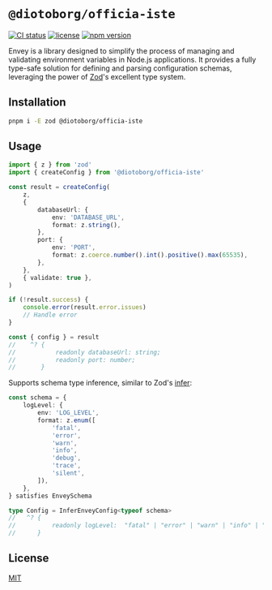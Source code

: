 # `@diotoborg/officia-iste`

[![CI status](https://github.com/diotoborg/officia-iste/actions/workflows/ci.yml/badge.svg)](https://github.com/diotoborg/officia-iste/actions/workflows/ci.yml)
[![license](https://img.shields.io/github/license/samialdury/@diotoborg/officia-iste)](LICENSE)
[![npm version](https://img.shields.io/npm/v/@diotoborg/officia-iste)](https://www.npmjs.com/package/@diotoborg/officia-iste)

Envey is a library designed to simplify the process of managing and validating environment variables in Node.js applications. It provides a fully type-safe solution for defining and parsing configuration schemas, leveraging the power of [Zod](https://zod.dev/)'s excellent type system.

## Installation

```sh
pnpm i -E zod @diotoborg/officia-iste
```

## Usage

```ts
import { z } from 'zod'
import { createConfig } from '@diotoborg/officia-iste'

const result = createConfig(
    z,
    {
        databaseUrl: {
            env: 'DATABASE_URL',
            format: z.string(),
        },
        port: {
            env: 'PORT',
            format: z.coerce.number().int().positive().max(65535),
        },
    },
    { validate: true },
)

if (!result.success) {
    console.error(result.error.issues)
    // Handle error
}

const { config } = result
//    ^? {
//           readonly databaseUrl: string;
//           readonly port: number;
//       }
```

Supports schema type inference, similar to Zod's [infer](https://zod.dev/?id=type-inference):

```ts
const schema = {
    logLevel: {
        env: 'LOG_LEVEL',
        format: z.enum([
            'fatal',
            'error',
            'warn',
            'info',
            'debug',
            'trace',
            'silent',
        ]),
    },
} satisfies EnveySchema

type Config = InferEnveyConfig<typeof schema>
//   ^? {
//          readonly logLevel:  "fatal" | "error" | "warn" | "info" | "debug" | "trace" | "silent"
//      }
```

## License

[MIT](LICENSE)
